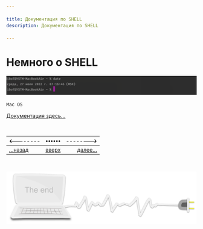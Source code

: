 ```yaml
---

title: Документация по SHELL
description: Документация по SHELL

---
```


<div class="navi"><nav id="navi"><!-- js --></nav></div>

# Немного о  SHELL

<span id="az-object-img" class="img" onclick="imgResize()">![shell](assets/img/shell.png)</span>

	Mac OS

[Документация здесь…](https://developer.apple.com/library/archive/documentation/OpenSource/Conceptual/ShellScripting/BeforeYouBegin/BeforeYouBegin.html#//apple_ref/doc/uid/TP40004268-CH1-SW1)

<br>

|<--------|••••••|-------->|
|:---|:---:|---:|
[…назад](slovo-server.md)|[вверх](#)|[далее…](tako-type.md)

<br>

<span id="comp-end-img" class="img" onclick="imgResize()">![img](assets/svg/comp-end.svg)</span>

<script src="assets/js/navi.js"></script>